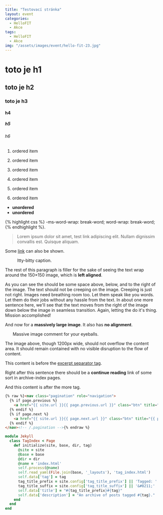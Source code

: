 ```yaml
---
title: "Testovací stránka"
layout: event
categories:
  - HelloFIT
  - Akce
tags:
  - HelloFIT
  - Akce
img: "/assets/images/event/hello-fit-23.jpg"
---
```


# toto je h1
## toto je h2
### toto je h3
#### h4
##### h5
###### h6

1. ordered item
2. ordered item 

1. ordered item
2. ordered item
3. ordered item
4. ordered item

* **unordered**
* **unordered** 

{% highlight css %}
-ms-word-wrap: break-word;
word-wrap: break-word;
{% endhighlight %}.


> Lorem ipsum dolor sit amet, test link adipiscing elit. Nullam dignissim convallis est. Quisque aliquam.

Some [link](#) can also be shown.



<figure style="width: 150px" class="align-left">
  <img src="{{ site.url }}{{ site.baseurl }}/assets/images/event/hello-fit-23.jpg" alt="">
  <figcaption>Itty-bitty caption.</figcaption>
</figure> 

The rest of this paragraph is filler for the sake of seeing the text wrap around the 150×150 image, which is **left aligned**.

As you can see the should be some space above, below, and to the right of the image. The text should not be creeping on the image. Creeping is just not right. Images need breathing room too. Let them speak like you words. Let them do their jobs without any hassle from the text. In about one more sentence here, we'll see that the text moves from the right of the image down below the image in seamless transition. Again, letting the do it's thing. Mission accomplished!

And now for a **massively large image**. It also has **no alignment**.

<figure style="width: 90%; margin: auto;">
  <img src="{{ site.url }}{{ site.baseurl }}/assets/images/event/hello-fit-23.jpg" alt="">
  <figcaption>Massive image comment for your eyeballs.</figcaption>
</figure> 

The image above, though 1200px wide, should not overflow the content area. It should remain contained with no visible disruption to the flow of content.


This content is before the [excerpt separator tag](http://jekyllrb.com/docs/posts/#post-excerpts).

Right after this sentence there should be a **continue reading** link of some sort in archive-index pages.

<!--more-->

And this content is after the more tag.

```html
{% raw %}<nav class="pagination" role="navigation">
  {% if page.previous %}
    <a href="{{ site.url }}{{ page.previous.url }}" class="btn" title="{{ page.previous.title }}">Previous article</a>
  {% endif %}
  {% if page.next %}
    <a href="{{ site.url }}{{ page.next.url }}" class="btn" title="{{ page.next.title }}">Next article</a>
  {% endif %}
</nav><!-- /.pagination -->{% endraw %}
```

```ruby
module Jekyll
  class TagIndex < Page
    def initialize(site, base, dir, tag)
      @site = site
      @base = base
      @dir = dir
      @name = 'index.html'
      self.process(@name)
      self.read_yaml(File.join(base, '_layouts'), 'tag_index.html')
      self.data['tag'] = tag
      tag_title_prefix = site.config['tag_title_prefix'] || 'Tagged: '
      tag_title_suffix = site.config['tag_title_suffix'] || '&#8211;'
      self.data['title'] = "#{tag_title_prefix}#{tag}"
      self.data['description'] = "An archive of posts tagged #{tag}."
    end
  end
end
```